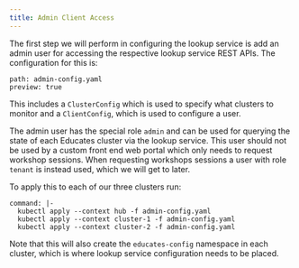 ```yaml
---
title: Admin Client Access
---
```


The first step we will perform in configuring the lookup service is add an admin
user for accessing the respective lookup service REST APIs. The configuration
for this is:

```files:copy-file
path: admin-config.yaml
preview: true
```

This includes a `ClusterConfig` which is used to specify what clusters to
monitor and a `ClientConfig`, which is used to configure a user.

The admin user has the special role `admin` and can be used for querying the
state of each Educates cluster via the lookup service. This user should not be
used by a custom front end web portal which only needs to request workshop
sessions. When requesting workshops sessions a user with role `tenant` is
instead used, which we will get to later.

To apply this to each of our three clusters run:

```terminal:execute
command: |-
  kubectl apply --context hub -f admin-config.yaml
  kubectl apply --context cluster-1 -f admin-config.yaml
  kubectl apply --context cluster-2 -f admin-config.yaml
```

Note that this will also create the `educates-config` namespace in each cluster,
which is where lookup service configuration needs to be placed.
